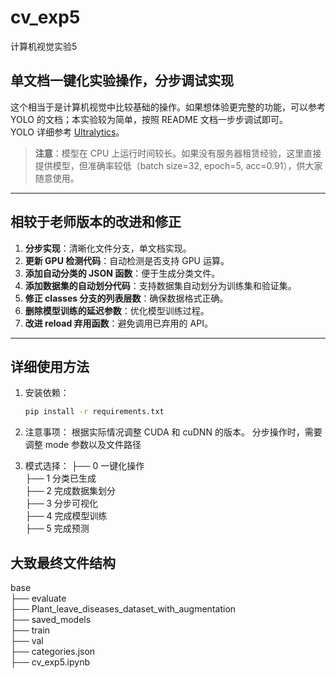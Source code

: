 # cv_exp5  
计算机视觉实验5  

## 单文档一键化实验操作，分步调试实现  

这个相当于是计算机视觉中比较基础的操作。如果想体验更完整的功能，可以参考 YOLO 的文档；本实验较为简单，按照 README 文档一步步调试即可。  
YOLO 详细参考 [Ultralytics](https://github.com/ultralytics/yolov5)。  

> **注意**：模型在 CPU 上运行时间较长。如果没有服务器租赁经验，这里直接提供模型，但准确率较低（batch size=32, epoch=5, acc=0.91），供大家随意使用。  

---

## 相较于老师版本的改进和修正  

1. **分步实现**：清晰化文件分支，单文档实现。  
2. **更新 GPU 检测代码**：自动检测是否支持 GPU 运算。  
3. **添加自动分类的 JSON 函数**：便于生成分类文件。  
4. **添加数据集的自动划分代码**：支持数据集自动划分为训练集和验证集。  
5. **修正 classes 分支的列表层数**：确保数据格式正确。  
6. **删除模型训练的延迟参数**：优化模型训练过程。  
7. **改进 reload 弃用函数**：避免调用已弃用的 API。  

---

## 详细使用方法  

1. 安装依赖：  
   ```bash
   pip install -r requirements.txt
   ```
   
2. 注意事项：
  根据实际情况调整 CUDA 和 cuDNN 的版本。
  分步操作时，需要调整 mode 参数以及文件路径

3. 模式选择：
  ├── 0  一键化操作  
  ├── 1  分类已生成  
  ├── 2  完成数据集划分  
  ├── 3  分步可视化  
  ├── 4  完成模型训练  
  ├── 5  完成预测

## 大致最终文件结构
base  
├── evaluate  
├── Plant_leave_diseases_dataset_with_augmentation  
├── saved_models  
├── train  
├── val  
├── categories.json  
├── cv_exp5.ipynb  
